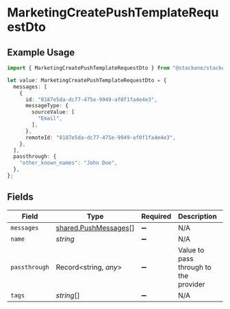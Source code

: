 # MarketingCreatePushTemplateRequestDto

## Example Usage

```typescript
import { MarketingCreatePushTemplateRequestDto } from "@stackone/stackone-client-ts/sdk/models/shared";

let value: MarketingCreatePushTemplateRequestDto = {
  messages: [
    {
      id: "8187e5da-dc77-475e-9949-af0f1fa4e4e3",
      messageType: {
        sourceValue: [
          "Email",
        ],
      },
      remoteId: "8187e5da-dc77-475e-9949-af0f1fa4e4e3",
    },
  ],
  passthrough: {
    "other_known_names": "John Doe",
  },
};
```

## Fields

| Field                                                               | Type                                                                | Required                                                            | Description                                                         | Example                                                             |
| ------------------------------------------------------------------- | ------------------------------------------------------------------- | ------------------------------------------------------------------- | ------------------------------------------------------------------- | ------------------------------------------------------------------- |
| `messages`                                                          | [shared.PushMessages](../../../sdk/models/shared/pushmessages.md)[] | :heavy_minus_sign:                                                  | N/A                                                                 |                                                                     |
| `name`                                                              | *string*                                                            | :heavy_minus_sign:                                                  | N/A                                                                 |                                                                     |
| `passthrough`                                                       | Record<string, *any*>                                               | :heavy_minus_sign:                                                  | Value to pass through to the provider                               | {<br/>"other_known_names": "John Doe"<br/>}                         |
| `tags`                                                              | *string*[]                                                          | :heavy_minus_sign:                                                  | N/A                                                                 |                                                                     |